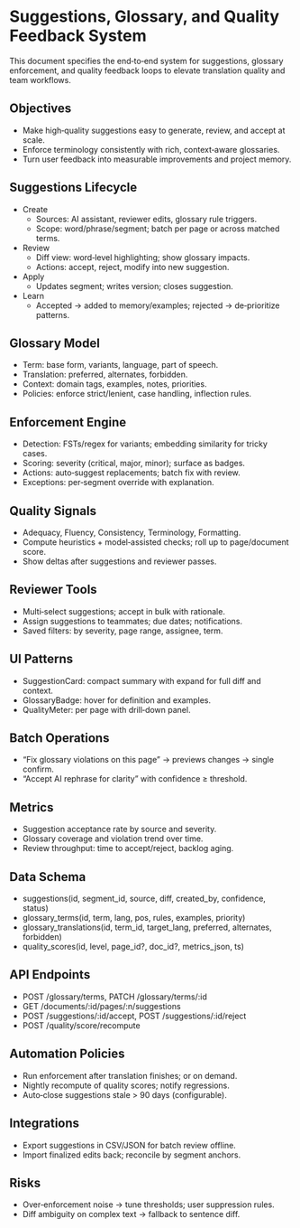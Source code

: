 # Suggestions, Glossary, and Quality Feedback System

This document specifies the end‑to‑end system for suggestions, glossary enforcement, and quality feedback loops to elevate translation quality and team workflows.

## Objectives
- Make high‑quality suggestions easy to generate, review, and accept at scale.
- Enforce terminology consistently with rich, context‑aware glossaries.
- Turn user feedback into measurable improvements and project memory.

## Suggestions Lifecycle
- Create
  - Sources: AI assistant, reviewer edits, glossary rule triggers.
  - Scope: word/phrase/segment; batch per page or across matched terms.
- Review
  - Diff view: word‑level highlighting; show glossary impacts.
  - Actions: accept, reject, modify into new suggestion.
- Apply
  - Updates segment; writes version; closes suggestion.
- Learn
  - Accepted → added to memory/examples; rejected → de‑prioritize patterns.

## Glossary Model
- Term: base form, variants, language, part of speech.
- Translation: preferred, alternates, forbidden.
- Context: domain tags, examples, notes, priorities.
- Policies: enforce strict/lenient, case handling, inflection rules.

## Enforcement Engine
- Detection: FSTs/regex for variants; embedding similarity for tricky cases.
- Scoring: severity (critical, major, minor); surface as badges.
- Actions: auto‑suggest replacements; batch fix with review.
- Exceptions: per‑segment override with explanation.

## Quality Signals
- Adequacy, Fluency, Consistency, Terminology, Formatting.
- Compute heuristics + model‑assisted checks; roll up to page/document score.
- Show deltas after suggestions and reviewer passes.

## Reviewer Tools
- Multi‑select suggestions; accept in bulk with rationale.
- Assign suggestions to teammates; due dates; notifications.
- Saved filters: by severity, page range, assignee, term.

## UI Patterns
- SuggestionCard: compact summary with expand for full diff and context.
- GlossaryBadge: hover for definition and examples.
- QualityMeter: per page with drill‑down panel.

## Batch Operations
- “Fix glossary violations on this page” → previews changes → single confirm.
- “Accept AI rephrase for clarity” with confidence ≥ threshold.

## Metrics
- Suggestion acceptance rate by source and severity.
- Glossary coverage and violation trend over time.
- Review throughput: time to accept/reject, backlog aging.

## Data Schema
- suggestions(id, segment_id, source, diff, created_by, confidence, status)
- glossary_terms(id, term, lang, pos, rules, examples, priority)
- glossary_translations(id, term_id, target_lang, preferred, alternates, forbidden)
- quality_scores(id, level, page_id?, doc_id?, metrics_json, ts)

## API Endpoints
- POST /glossary/terms, PATCH /glossary/terms/:id
- GET /documents/:id/pages/:n/suggestions
- POST /suggestions/:id/accept, POST /suggestions/:id/reject
- POST /quality/score/recompute

## Automation Policies
- Run enforcement after translation finishes; or on demand.
- Nightly recompute of quality scores; notify regressions.
- Auto‑close suggestions stale > 90 days (configurable).

## Integrations
- Export suggestions in CSV/JSON for batch review offline.
- Import finalized edits back; reconcile by segment anchors.

## Risks
- Over‑enforcement noise → tune thresholds; user suppression rules.
- Diff ambiguity on complex text → fallback to sentence diff.

